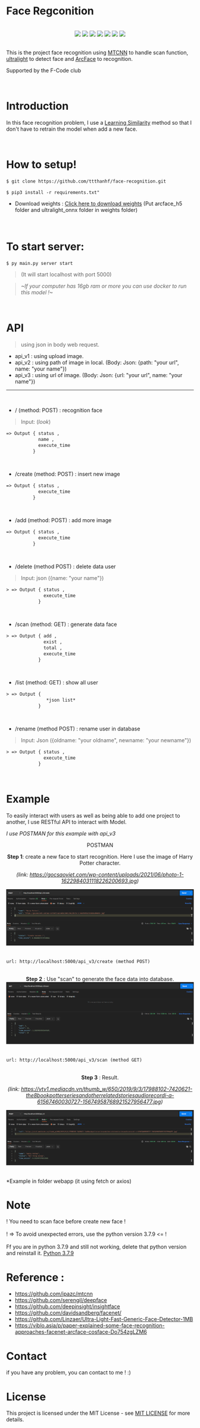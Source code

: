 # Face Regconition
<br>
<div align='center'>
<img src="https://img.shields.io/badge/Python-3.7.9-blue"> <img src="https://img.shields.io/badge/Build-Passing-green"> <img src="https://img.shields.io/badge/Docker-Yes-green"> <img src="https://img.shields.io/badge/Test_In_Server-Yes-green"> <img src="https://img.shields.io/badge/Testing-Done-green"> <img src="https://img.shields.io/badge/API-Yes-green"> <img src="https://img.shields.io/badge/Only-CPU-orange">
</div>
<br>

This is the project face recognition using [MTCNN](https://github.com/ipazc/mtcnn) to handle scan function, [ultralight](https://github.com/Linzaer/Ultra-Light-Fast-Generic-Face-Detector-1MB) to detect face and [ArcFace](https://github.com/deepinsight/insightface) to recognition.

Supported by the F-Code club

<br>

# Introduction

In this face recognition problem, I use a [Learning Similarity](https://en.wikipedia.org/wiki/Similarity_learning) method so that I don't have to retrain the model when add a new face.

<br>

# How to setup!
```
$ git clone https://github.com/ttthanhf/face-recognition.git
```
```
$ pip3 install -r requirements.txt"
```
- Download weights : [Click here to download weights](https://drive.google.com/drive/folders/1uimIp4K-AAjk5EQBuVI8j9OYBgJCSUES?usp=sharing) (Put arcface_h5 folder and ultralight_onnx folder in weights folder)
<br><br><br>

# To start server:
```
$ py main.py server start
```
> (It will start localhost with port 5000)

>*~If your computer has 16gb ram or more you can use docker to run this model !~*

<br>

# API
> using json in body web request.

- api_v1 : using upload image.
- api_v2 : using path of image in local. (Body: Json: {path: "your url", name: "your name"})
- api_v3 : using url of image. (Body: Json: {url: "your url", name: "your name"})

<hr>
<br>

- / (method: POST) : recognition face
> Input: (*look*)
```
=> Output { status , 
            name , 
            execute_time 
          }
```
<br>

- /create (method: POST) : insert new image
```
=> Output { status , 
            execute_time
          }
```
<br>

- /add (method: POST) : add more image
```
=> Output { status , 
            execute_time 
          }
```
<br>

- /delete (method POST) : delete data user
> Input: json ({name: "your name"})
```
> => Output { status , 
              execute_time 
            }
```
<br>

- /scan (method: GET) : generate data face
```
> => Output { add , 
              exist , 
              total , 
              execute_time 
            }
```
<br>

- /list (method: GET) : show all user
```
> => Output { 
               *json list* 
            }
```
<br>

- /rename (method POST) : rename user in database
> Input: Json ({oldname: "your oldname", newname: "your newname"})
```
> => Output { status , 
              execute_time 
            }
```
<br>

# Example
To easily interact with users as well as being able to add one project to another, I use RESTful API to interact with Model.

*I use POSTMAN for this example with api_v3*

<div align="center">
POSTMAN
            
<strong>Step 1</strong>: create a new face to start recognition. Here I use the image of Harry Potter character.
            
*(link: https://gocsaoviet.com/wp-content/uploads/2021/06/photo-1-1622984031118226200693.jpg)*
            
<img src="./images/example1.PNG">
</div>
<br>

```
url: http://localhost:5000/api_v3/create (method POST)
```   

<br>

<div align="center">
<strong>Step 2</strong> : Use "scan" to generate the face data into database.
            
<img src="./images/example2.PNG">
</div>
<br>

```
url: http://localhost:5000/api_v3/scan (method GET)
```

<br>

<div align="center">
<strong>Step 3</strong> : Result.
            
*(link: https://vtv1.mediacdn.vn/thumb_w/650/2019/9/3/17988102-7420621-the8bookpotterseriesandotherrelatedstoriesaudiorecordi-a-61567460030727-15674958768921527956477.jpg)*

<img src="./images/example3.PNG">
</div>

<br>

*Example in folder webapp (it using fetch or axios)

# Note
! You need to scan face before create new face !
<br><br>
! => To avoid unexpected errors, use the python version 3.7.9 <= !
<br><br>
Ff you are in python 3.7.9 and still not working, delete that python version and reinstall it. [Python 3.7.9](https://www.python.org/downloads/release/python-379/)
<br>

# Reference : 
- https://github.com/ipazc/mtcnn
- https://github.com/serengil/deepface
- https://github.com/deepinsight/insightface
- https://github.com/davidsandberg/facenet/
- https://github.com/Linzaer/Ultra-Light-Fast-Generic-Face-Detector-1MB
- https://viblo.asia/p/paper-explained-some-face-recognition-approaches-facenet-arcface-cosface-Do754zgLZM6

# Contact
if you have any problem, you can contact to me ! :)

# License
This project is licensed under the MIT License - see [MIT LICENSE](LICENSE) for more details.





